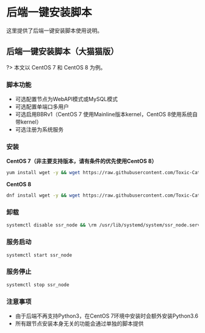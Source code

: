 # 后端一键安装脚本

这里提供了后端一键安装脚本使用说明。

## 后端一键安装脚本（大猫猫版）

?> 本文以 CentOS 7 和 CentOS 8 为例。

### 脚本功能

* 可选配置节点为WebAPI模式或MySQL模式
* 可选配置单端口多用户
* 可选启用BBRv1（CentOS 7 使用Mainline版本kernel，CentOS 8使用系统自带kernel）
* 可选注册为系统服务

### 安装

**CentOS 7（非主要支持版本，请有条件的优先使用CentOS 8）**

```bash
yum install wget -y && wget https://raw.githubusercontent.com/Toxic-Cat/Airport-toolkit/master/ssr_node_c7.sh && chmod +x ssr_node_c7.sh && ./ssr_node_c7.sh
```

**CentOS 8**

```bash
dnf install wget -y && wget https://raw.githubusercontent.com/Toxic-Cat/Airport-toolkit/master/ssr_node_c8.sh && chmod +x ssr_node_c8.sh && ./ssr_node_c8.sh
```

### 卸载

```bash
systemctl disable ssr_node && \rm /usr/lib/systemd/system/ssr_node.service && \rm -rf /soft/shadowsocks
```

### 服务启动

```bash
systemctl start ssr_node
```

### 服务停止

```bash
systemctl stop ssr_node
```

### 注意事项

* 由于后端不再支持Python3，在CentOS 7环境中安装时会额外安装Python3.6
* 所有跟节点安装本身无关的功能会通过单独的脚本提供
